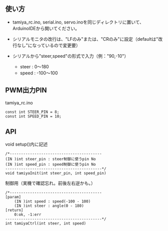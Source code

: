 
## 使い方

- tamiya_rc.ino, serial.ino, servo.inoを同じディレクトリに置いて、ArduinoIDEから開いてください。

- シリアルモニタの改行は、"LFのみ"または、"CRのみ"に設定（defaultは"改行なし"になっているので変更要）

- シリアルから"steer,speed"の形式で入力（例："90,-10"）
  - steer : 0〜180
  - speed : -100〜100

## PWM出力PIN

tamiya_rc.ino

    const int STEER_PIN = 8;
    const int SPEED_PIN = 10;



## API

void setup()内に記述

    /*-----------------------------------------
    (IN )int steer_pin : steer制御に使うpin No
    (IN )int speed_pin : speed制御に使うpin No
    -------------------------------------------*/
    void tamiyaInit(int steer_pin, int speed_pin)

制御用（実機で確認忘れ。前後左右逆かも。）

    /*-----------------------------------------
    [param]
        (IN )int speed : speed(-100 - 100)
        (IN )int steer : angle(0 - 180)
    [return]
        0:ok, -1:err
    -------------------------------------------*/
    int tamiyaCtrl(int steer, int speed)


